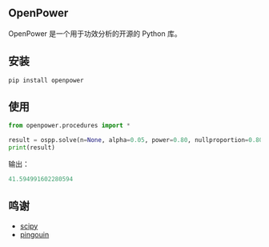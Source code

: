 ## OpenPower

OpenPower 是一个用于功效分析的开源的 Python 库。

## 安装

```
pip install openpower
```

## 使用

```python
from openpower.procedures import *

result = ospp.solve(n=None, alpha=0.05, power=0.80, nullproportion=0.80, proportion=0.95)
print(result)
```

输出：

```python
41.594991602280594
```

## 鸣谢

- [scipy](https://github.com/scipy/scipy)
- [pingouin](https://github.com/raphaelvallat/pingouin)
